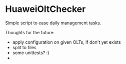 # HuaweiOltChecker
Simple script to ease daily management tasks.

Thoughts for the future:
 - apply configuration on given OLTs, if don't yet exists
 - split to files
 - some unittests? :)
 - 